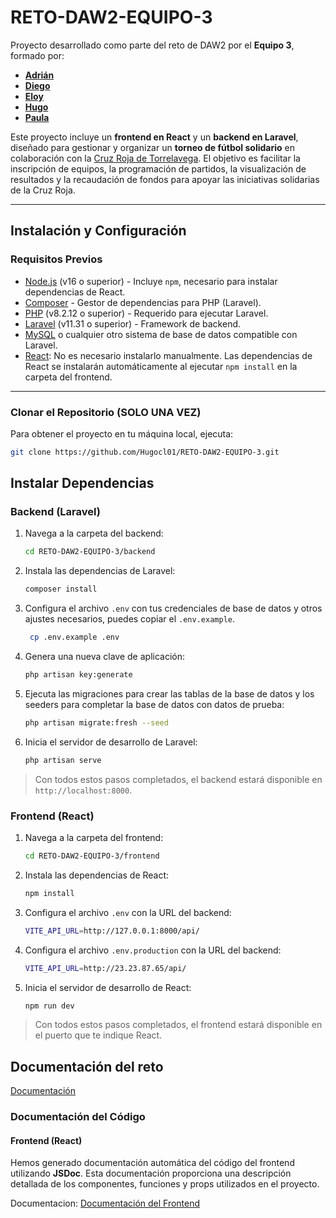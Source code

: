 # RETO-DAW2-EQUIPO-3

Proyecto desarrollado como parte del reto de DAW2 por el **Equipo 3**, formado por:  
- **[Adrián](https://github.com/adriantresgallo)**  
- **[Diego](https://github.com/DiegoFerF)**  
- **[Eloy](https://github.com/4K4smol)**  
- **[Hugo](https://github.com/Hugocl01)**  
- **[Paula](https://github.com/paularivero22)**  

Este proyecto incluye un **frontend en React** y un **backend en Laravel**, diseñado para gestionar y organizar un **torneo de fútbol solidario** en colaboración con la [Cruz Roja de Torrelavega](https://cercadeti.cruzroja.es/ligasolidariadeformacionprofesional). El objetivo es facilitar la inscripción de equipos, la programación de partidos, la visualización de resultados y la recaudación de fondos para apoyar las iniciativas solidarias de la Cruz Roja.

---

## Instalación y Configuración

### Requisitos Previos

- [Node.js](https://nodejs.org/) (v16 o superior) - Incluye `npm`, necesario para instalar dependencias de React.
- [Composer](https://getcomposer.org/) - Gestor de dependencias para PHP (Laravel).
- [PHP](https://www.php.net/) (v8.2.12 o superior) - Requerido para ejecutar Laravel.
- [Laravel](https://laravel.com/) (v11.31 o superior) - Framework de backend.
- [MySQL](https://www.mysql.com/) o cualquier otro sistema de base de datos compatible con Laravel.
- [React](https://es.react.dev/): No es necesario instalarlo manualmente. Las dependencias de React se instalarán automáticamente al ejecutar `npm install` en la carpeta del frontend.
---

### Clonar el Repositorio (SOLO UNA VEZ)
Para obtener el proyecto en tu máquina local, ejecuta:
```bash
git clone https://github.com/Hugocl01/RETO-DAW2-EQUIPO-3.git
```

## Instalar Dependencias

### Backend (Laravel)

1. Navega a la carpeta del backend:
    ```bash
    cd RETO-DAW2-EQUIPO-3/backend
    ```

2. Instala las dependencias de Laravel:
    ```bash
    composer install
    ```

3. Configura el archivo `.env` con tus credenciales de base de datos y otros ajustes necesarios, puedes copiar el `.env.example`.
   ```bash
    cp .env.example .env
    ```

4. Genera una nueva clave de aplicación:
    ```bash
    php artisan key:generate
    ```

5. Ejecuta las migraciones para crear las tablas de la base de datos y los seeders para completar la base de datos con datos de prueba:
    ```bash
    php artisan migrate:fresh --seed
    ```

6. Inicia el servidor de desarrollo de Laravel:
    ```bash
    php artisan serve
    ```

> Con todos estos pasos completados, el backend estará disponible en `http://localhost:8000`.

### Frontend (React)

1. Navega a la carpeta del frontend:
    ```bash
    cd RETO-DAW2-EQUIPO-3/frontend
    ```

2. Instala las dependencias de React:
    ```bash
    npm install
    ```

3. Configura el archivo `.env` con la URL del backend:
    ```bash
    VITE_API_URL=http://127.0.0.1:8000/api/
    ```

4. Configura el archivo `.env.production` con la URL del backend:
    ```bash
    VITE_API_URL=http://23.23.87.65/api/
    ```

5. Inicia el servidor de desarrollo de React:
    ```bash
    npm run dev
    ```

> Con todos estos pasos completados, el frontend estará disponible en el puerto que te indique React.

## Documentación del reto

[Documentación](Documentacion/Documentacion%20del%20Reto%20-%20Markdown/documentacionReto.md)

### Documentación del Código

#### Frontend (React)
Hemos generado documentación automática del código del frontend utilizando **JSDoc**. Esta documentación proporciona una descripción detallada de los componentes, funciones y props utilizados en el proyecto.

Documentacion: [Documentación del Frontend](https://hugocl01.github.io/RETO-DAW2-EQUIPO-3/)
